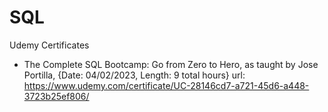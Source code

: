 # SQL


Udemy Certificates

- The Complete SQL Bootcamp: Go from Zero to Hero, as taught by Jose Portilla, {Date: 04/02/2023, Length: 9 total hours}
url: https://www.udemy.com/certificate/UC-28146cd7-a721-45d6-a448-3723b25ef806/


